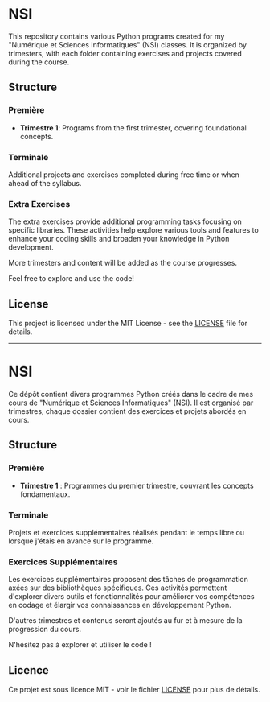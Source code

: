 # NSI

This repository contains various Python programs created for my "Numérique et Sciences Informatiques" (NSI) classes. It is organized by trimesters, with each folder containing exercises and projects covered during the course.

## Structure

### Première

- **Trimestre 1**: Programs from the first trimester, covering foundational concepts.

### Terminale

Additional projects and exercises completed during free time or when ahead of the syllabus.

### Extra Exercises

The extra exercises provide additional programming tasks focusing on specific libraries. These activities help explore various tools and features to enhance your coding skills and broaden your knowledge in Python development.

More trimesters and content will be added as the course progresses.

Feel free to explore and use the code!

## License

This project is licensed under the MIT License - see the [LICENSE](LICENSE) file for details.

---

# NSI

Ce dépôt contient divers programmes Python créés dans le cadre de mes cours de "Numérique et Sciences Informatiques" (NSI). Il est organisé par trimestres, chaque dossier contient des exercices et projets abordés en cours.

## Structure

### Première

- **Trimestre 1** : Programmes du premier trimestre, couvrant les concepts fondamentaux.

### Terminale

Projets et exercices supplémentaires réalisés pendant le temps libre ou lorsque j'étais en avance sur le programme.

### Exercices Supplémentaires

Les exercices supplémentaires proposent des tâches de programmation axées sur des bibliothèques spécifiques. Ces activités permettent d'explorer divers outils et fonctionnalités pour améliorer vos compétences en codage et élargir vos connaissances en développement Python.

D'autres trimestres et contenus seront ajoutés au fur et à mesure de la progression du cours.

N'hésitez pas à explorer et utiliser le code !

## Licence

Ce projet est sous licence MIT - voir le fichier [LICENSE](LICENSE) pour plus de détails.
